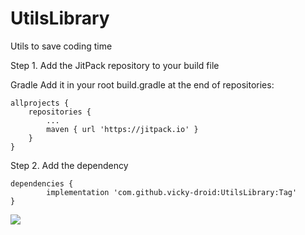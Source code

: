 # UtilsLibrary
Utils to save coding time

Step 1. Add the JitPack repository to your build file

Gradle
Add it in your root build.gradle at the end of repositories:

	allprojects {
		repositories {
			...
			maven { url 'https://jitpack.io' }
		}
	}
Step 2. Add the dependency

	dependencies {
	        implementation 'com.github.vicky-droid:UtilsLibrary:Tag'
	}

[![](https://jitpack.io/v/vicky-droid/UtilsLibrary.svg)](https://jitpack.io/#vicky-droid/UtilsLibrary)

	
